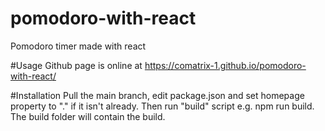 # pomodoro-with-react
Pomodoro timer made with react

#Usage
Github page is online at https://comatrix-1.github.io/pomodoro-with-react/

#Installation
Pull the main branch, edit package.json and set homepage property to "." if it isn't already. Then run "build" script e.g. npm run build. The build folder will contain the build.
